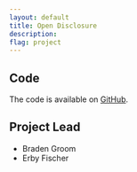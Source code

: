 ```yaml
---
layout: default
title: Open Disclosure
description: 
flag: project
---
```


Code
----

The code is available on [GitHub](https://github.com/CodeforBirmingham/Open-Disclosure).


Project Lead
------------

- Braden Groom
- Erby Fischer
